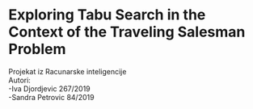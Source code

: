 # Exploring Tabu Search in the Context of the Traveling Salesman Problem
Projekat iz Racunarske inteligencije <br>
Autori: <br>
 -Iva Djordjevic 267/2019  <br>
 -Sandra Petrovic 84/2019

